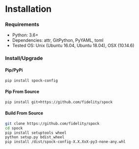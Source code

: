 # Installation

### Requirements

* Python: 3.6+
* Dependencies: attr, GitPython, PyYAML, toml
* Tested OS: Unix (Ubuntu 16.04, Ubuntu 18.04), OSX (10.14.6)

### Install/Upgrade

#### Pip/PyPi
```bash
pip install spock-config
```

#### Pip From Source
```bash
pip install git+https://github.com/fidelity/spock
```

#### Build From Source
```bash
git clone https://github.com/fidelity/spock
cd spock
pip install setuptools wheel
python setup.py bdist_wheel
pip install /dist/spock-config-X.X.XxX-py3-none-any.whl
```